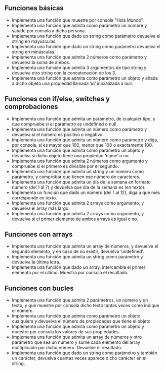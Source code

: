 ## Funciones básicas
- Implementa una función que muestre por consola “Hola Mundo”.
- Implementa una función que admita como parámetro un nombre y salude por consola a dicha persona.
- Implementa una función que dado un string como parámetro devuelva el string en mayúsculas.
- Implementa una función que dado un string como parámetro devuelva el string en minúsculas.
- Implementa una función que admita 2 números como parámetro y devuelva la suma de ambos.
- Implementa una función que admita 3 argumentos de tipo string y devuelva otro string con la concatenación de los 3.
- Implementa una función que admita como parámetro un objeto y añada a dicho objeto una propiedad llamada ‘id’ inicializada a null.

## Funciones con if/else, switches y comprobaciones
- Implementa una función que admita un parámetro, de cualquier tipo, y que compruebe si el parámetro es undefined o null .
- Implementa una función que admita un número como parámetro y devuelva si el número es positivo o negativo.
- Implementa una función que admita un número como parámetro y diga, por consola, si es mayor que 100, menor que 100 o exactamente 100.
- Implementa una función que admita como parámetro un objeto y devuelva si dicho objeto tiene una propiedad ‘name’ o no.
- Implementa una función que admita 2 números como argumento y compruebe si el primero es divisible por el segundo.
- Implementa una función que admita un string y un número como parámetro, y comprobar que tienen ese número de caracteres.
- Implementa una función que admita un día de la semana en formato número (del 1 al 7) y devuelva que día de la semana es (en texto).
- Implementa un función que dado un número (del 1 al 12), diga a qué mes corresponde en texto.
- Implementa una función que admita 2 arrays como argumento, y devuelva el array más largo.
- Implementa una función que admita 2 arrays como argumento, y devuelva si el primer elemento de ambos arrays es igual o no.

## Funciones con arrays
- Implementa una función que admita un array de números, y devuelva el segundo elemento, y en caso de no existir, devuelva ‘undefined’.
- Implementa una función que admita un string como parámetro y devuelva la última letra.
- Implementa una función que dado un array, intercambie el primer elemento por el último. Muestra por consola el resultado.

## Funciones con bucles
- Implementa una función que admita 2 parámetros, un número y un texto, y que muestre por consola dicho texto tantas veces como indique el número.
- Implementa una función que admita como parámetro un objeto cualquiera y devuelva el número de propiedades que tiene el objeto.
- Implementa una función que admita como parámetro un objeto y muestre por consola los valores de sus propiedades.
- Implementa una función que admita un array de números y otro parámetro que sea un número y sume cada elemento del array multiplicado por dicho número. Devuelve el resultado.
- Implementa una función que dado un string como parámetro y también un carácter, devuelva cuantas veces aparece dicho carácter en el string.